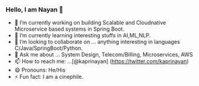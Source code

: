 ### Hello, I am Nayan 👋

- 🔭 I’m currently working on building Scalable and Cloudnative Microservice based systems in Spring Boot.  
- 🌱 I’m currently learning interesting stuffs in AI,ML,NLP. 
- 👯 I’m looking to collaborate on ... anything interesting in languages C/Java/SpringBoot/Python. 
- 💬 Ask me about ... System Design, Telecom/Billing, Microservices, AWS 
- 📫 How to reach me: ...[@kaprinayan] (https://twitter.com/kaprinayan)
- 😄 Pronouns: He/His
- ⚡ Fun fact: I am a cinephile. 
